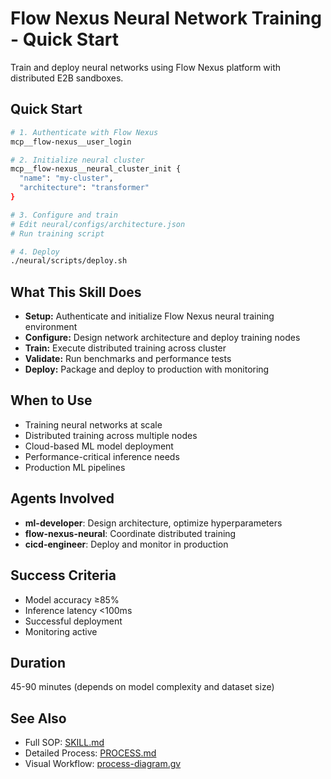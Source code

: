 # Flow Nexus Neural Network Training - Quick Start

Train and deploy neural networks using Flow Nexus platform with distributed E2B sandboxes.

## Quick Start

```bash
# 1. Authenticate with Flow Nexus
mcp__flow-nexus__user_login

# 2. Initialize neural cluster
mcp__flow-nexus__neural_cluster_init {
  "name": "my-cluster",
  "architecture": "transformer"
}

# 3. Configure and train
# Edit neural/configs/architecture.json
# Run training script

# 4. Deploy
./neural/scripts/deploy.sh
```

## What This Skill Does

- **Setup:** Authenticate and initialize Flow Nexus neural training environment
- **Configure:** Design network architecture and deploy training nodes
- **Train:** Execute distributed training across cluster
- **Validate:** Run benchmarks and performance tests
- **Deploy:** Package and deploy to production with monitoring

## When to Use

- Training neural networks at scale
- Distributed training across multiple nodes
- Cloud-based ML model deployment
- Performance-critical inference needs
- Production ML pipelines

## Agents Involved

- **ml-developer**: Design architecture, optimize hyperparameters
- **flow-nexus-neural**: Coordinate distributed training
- **cicd-engineer**: Deploy and monitor in production

## Success Criteria

- Model accuracy ≥85%
- Inference latency <100ms
- Successful deployment
- Monitoring active

## Duration

45-90 minutes (depends on model complexity and dataset size)

## See Also

- Full SOP: [SKILL.md](SKILL.md)
- Detailed Process: [PROCESS.md](PROCESS.md)
- Visual Workflow: [process-diagram.gv](process-diagram.gv)
